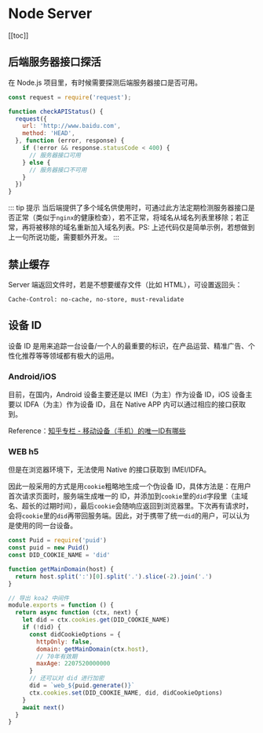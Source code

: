 # Node Server

[[toc]]

## 后端服务器接口探活

在 Node.js 项目里，有时候需要探测后端服务器接口是否可用。

```js
const request = require('request');

function checkAPIStatus() {
  request({
    url: 'http://www.baidu.com',
    method: 'HEAD',
  }, function (error, response) {
    if (!error && response.statusCode < 400) {
      // 服务器接口可用
    } else {
      // 服务器接口不可用
    }
  })
}
```

::: tip 提示
当后端提供了多个域名供使用时，可通过此方法定期检测服务器接口是否正常（类似于`nginx`的健康检查），若不正常，将域名从域名列表里移除；若正常，再将被移除的域名重新加入域名列表。PS: 上述代码仅是简单示例，若想做到上一句所说功能，需要额外开发。
:::

## 禁止缓存

Server 端返回文件时，若是不想要缓存文件（比如 HTML），可设置返回头：

```header
Cache-Control: no-cache, no-store, must-revalidate
```

## 设备 ID

设备 ID 是用来追踪一台设备/一个人的最重要的标识，在产品运营、精准广告、个性化推荐等等领域都有极大的运用。

### Android/iOS

目前，在国内，Android 设备主要还是以 IMEI（为主）作为设备 ID，iOS 设备主要以 IDFA（为主）作为设备 ID，且在 Native APP 内可以通过相应的接口获取到。

Reference：[知乎专栏 - 移动设备（手机）的唯一ID有哪些](https://zhuanlan.zhihu.com/p/37455363)

### WEB h5

但是在浏览器环境下，无法使用 Native 的接口获取到 IMEI/IDFA。

因此一般采用的方式是用`cookie`粗略地生成一个伪设备 ID，具体方法是：在用户首次请求页面时，服务端生成唯一的 ID，并添加到`cookie`里的`did`字段里（主域名、超长的过期时间），最后`cookie`会随响应返回到浏览器里。下次再有请求时，会将`cookie`里的`did`再带回服务端。因此，对于携带了统一`did`的用户，可以认为是使用的同一台设备。

```js
const Puid = require('puid')
const puid = new Puid()
const DID_COOKIE_NAME = 'did'

function getMainDomain(host) {
  return host.split(':')[0].split('.').slice(-2).join('.')
}

// 导出 koa2 中间件
module.exports = function () {
  return async function (ctx, next) {
    let did = ctx.cookies.get(DID_COOKIE_NAME)
    if (!did) {
      const didCookieOptions = {
        httpOnly: false,
        domain: getMainDomain(ctx.host),
        // 70年有效期
        maxAge: 2207520000000
      }
      // 还可以对 did 进行加密
      did = `web_${puid.generate()}`
      ctx.cookies.set(DID_COOKIE_NAME, did, didCookieOptions)
    }
    await next()
  }
}
```
